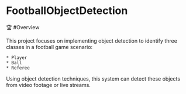# FootballObjectDetection
🏆 #Overview

This project focuses on implementing object detection to identify three classes in a football game scenario:

    * Player
    * Ball
    * Referee

Using object detection techniques, this system can detect these objects from video footage or live streams.
